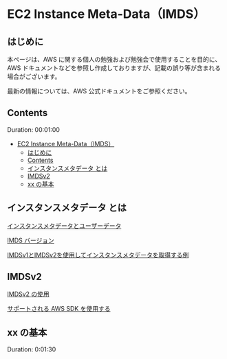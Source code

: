 # EC2 Instance Meta-Data（IMDS）

## はじめに

本ページは、AWS に関する個人の勉強および勉強会で使用することを目的に、AWS ドキュメントなどを参照し作成しておりますが、記載の誤り等が含まれる場合がございます。

最新の情報については、AWS 公式ドキュメントをご参照ください。

## Contents

Duration: 00:01:00

- [EC2 Instance Meta-Data（IMDS）](#ec2-instance-meta-dataimds)
  - [はじめに](#はじめに)
  - [Contents](#contents)
  - [インスタンスメタデータ とは](#インスタンスメタデータ-とは)
  - [IMDSv2](#imdsv2)
  - [xx の基本](#xx-の基本)

## インスタンスメタデータ とは

[インスタンスメタデータとユーザーデータ](https://docs.aws.amazon.com/ja_jp/AWSEC2/latest/UserGuide/ec2-instance-metadata.html)

[IMDS バージョン](https://docs.aws.amazon.com/ja_jp/snowball/latest/snowcone-guide/imds-versions.html)

[IMDSv1とIMDSv2を使用してインスタンスメタデータを取得する例](https://docs.aws.amazon.com/ja_jp/snowball/latest/snowcone-guide/imds-code-examples.html)

## IMDSv2

[IMDSv2 の使用](https://docs.aws.amazon.com/ja_jp/AWSEC2/latest/UserGuide/configuring-instance-metadata-service.html)

[サポートされる AWS SDK を使用する](https://docs.aws.amazon.com/ja_jp/AWSEC2/latest/UserGuide/use-a-supported-sdk-version-for-imdsv2.html)

## xx の基本

Duration: 0:01:30

